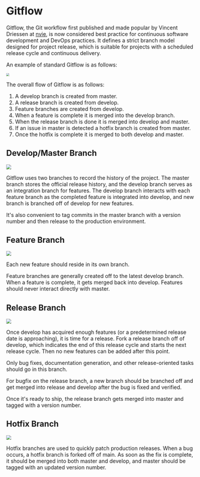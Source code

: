 # Gitflow

Gitflow, the Git workflow first published and made popular by Vincent Driessen at [nvie](http://nvie.com/posts/a-successful-git-branching-model/), is now considered best practice for continuous software development and DevOps practices. It defines a strict branch model designed for project release, which is suitable for projects with a scheduled release cycle and continuous delivery.

An example of standard Gitflow is as follows:

<img src="https://terminus-paas.oss-cn-hangzhou.aliyuncs.com/paas-doc/2021/08/02/63182c72-d730-4690-8d09-bc1d8959a137.png" style="zoom:50%;" />

The overall flow of Gitflow is as follows:
1. A develop branch is created from master.
2. A release branch is created from develop.
3. Feature branches are created from develop.
4. When a feature is complete it is merged into the develop branch.
5. When the release branch is done it is merged into develop and master.
6. If an issue in master is detected a hotfix branch is created from master.
7. Once the hotfix is complete it is merged to both develop and master.

## Develop/Master Branch

<img src="https://terminus-paas.oss-cn-hangzhou.aliyuncs.com/paas-doc/2021/08/02/5ba6cca2-d6ac-42b0-839a-22550cc963ee.png" style="zoom:80%;" />

Gitflow uses two branches to record the history of the project. The master branch stores the official release history, and the develop branch serves as an integration branch for features. The develop branch interacts with each feature branch as the completed feature is integrated into develop, and new branch is branched off of develop for new features.

It's also convenient to tag commits in the master branch with a version number and then release to the production environment.

## Feature Branch

<img src="https://terminus-paas.oss-cn-hangzhou.aliyuncs.com/paas-doc/2021/08/02/b7400cec-f674-4814-9821-d8574ab4591d.png" style="zoom:80%;" />

Each new feature should reside in its own branch.

Feature branches are generally created off to the latest develop branch. When a feature is complete, it gets merged back into develop. Features should never interact directly with master.

## Release Branch

<img src="https://terminus-paas.oss-cn-hangzhou.aliyuncs.com/paas-doc/2021/08/02/7d73a92b-a5f4-4687-86e2-b16456ab8235.png" style="zoom:80%;" />

Once develop has acquired enough features (or a predetermined release date is approaching), it is time for a release. Fork a release branch off of develop, which indicates the end of this release cycle and starts the next release cycle. Then no new features can be added after this point.

Only bug fixes, documentation generation, and other release-oriented tasks should go in this branch.

For bugfix on the release branch, a new branch should be branched off and get merged into release and develop after the bug is fixed and verified.

Once it's ready to ship, the release branch gets merged into master and tagged with a version number.

## Hotfix Branch

<img src="https://terminus-paas.oss-cn-hangzhou.aliyuncs.com/paas-doc/2021/08/02/ce4125be-7826-4fd0-987b-d5db9a51c705.png" style="zoom:80%;" />

Hotfix branches are used to quickly patch production releases. When a bug occurs, a hotfix branch is forked off of main. As soon as the fix is complete, it should be merged into both master and develop, and master should be tagged with an updated version number.

